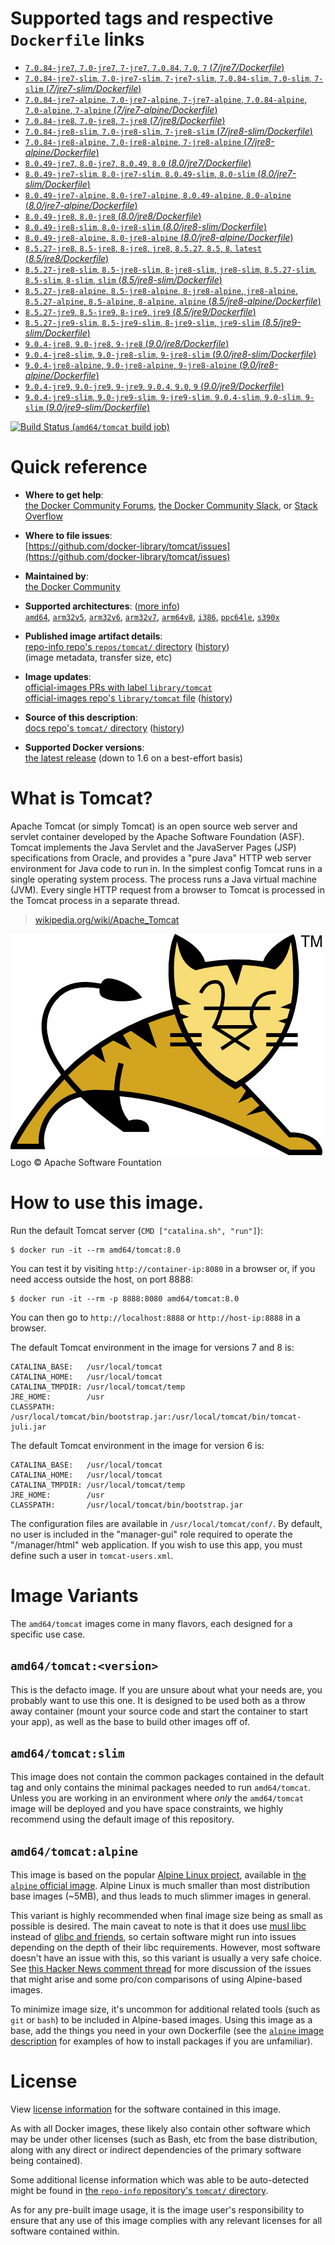 <!--

********************************************************************************

WARNING:

    DO NOT EDIT "tomcat/README.md"

    IT IS AUTO-GENERATED

    (from the other files in "tomcat/" combined with a set of templates)

********************************************************************************

-->

# Supported tags and respective `Dockerfile` links

-	[`7.0.84-jre7`, `7.0-jre7`, `7-jre7`, `7.0.84`, `7.0`, `7` (*7/jre7/Dockerfile*)](https://github.com/docker-library/tomcat/blob/c2e33905746e0201acfc6422ca8be6c312f5a237/7/jre7/Dockerfile)
-	[`7.0.84-jre7-slim`, `7.0-jre7-slim`, `7-jre7-slim`, `7.0.84-slim`, `7.0-slim`, `7-slim` (*7/jre7-slim/Dockerfile*)](https://github.com/docker-library/tomcat/blob/c2e33905746e0201acfc6422ca8be6c312f5a237/7/jre7-slim/Dockerfile)
-	[`7.0.84-jre7-alpine`, `7.0-jre7-alpine`, `7-jre7-alpine`, `7.0.84-alpine`, `7.0-alpine`, `7-alpine` (*7/jre7-alpine/Dockerfile*)](https://github.com/docker-library/tomcat/blob/943f430b7a25c5613548cdf9970573d28ab1b080/7/jre7-alpine/Dockerfile)
-	[`7.0.84-jre8`, `7.0-jre8`, `7-jre8` (*7/jre8/Dockerfile*)](https://github.com/docker-library/tomcat/blob/c2e33905746e0201acfc6422ca8be6c312f5a237/7/jre8/Dockerfile)
-	[`7.0.84-jre8-slim`, `7.0-jre8-slim`, `7-jre8-slim` (*7/jre8-slim/Dockerfile*)](https://github.com/docker-library/tomcat/blob/c2e33905746e0201acfc6422ca8be6c312f5a237/7/jre8-slim/Dockerfile)
-	[`7.0.84-jre8-alpine`, `7.0-jre8-alpine`, `7-jre8-alpine` (*7/jre8-alpine/Dockerfile*)](https://github.com/docker-library/tomcat/blob/943f430b7a25c5613548cdf9970573d28ab1b080/7/jre8-alpine/Dockerfile)
-	[`8.0.49-jre7`, `8.0-jre7`, `8.0.49`, `8.0` (*8.0/jre7/Dockerfile*)](https://github.com/docker-library/tomcat/blob/56d79c273ea695accfb294c813af9198b7dfb98d/8.0/jre7/Dockerfile)
-	[`8.0.49-jre7-slim`, `8.0-jre7-slim`, `8.0.49-slim`, `8.0-slim` (*8.0/jre7-slim/Dockerfile*)](https://github.com/docker-library/tomcat/blob/56d79c273ea695accfb294c813af9198b7dfb98d/8.0/jre7-slim/Dockerfile)
-	[`8.0.49-jre7-alpine`, `8.0-jre7-alpine`, `8.0.49-alpine`, `8.0-alpine` (*8.0/jre7-alpine/Dockerfile*)](https://github.com/docker-library/tomcat/blob/d543d4f0d7d7dffee5ad625e08bcc517e72489bb/8.0/jre7-alpine/Dockerfile)
-	[`8.0.49-jre8`, `8.0-jre8` (*8.0/jre8/Dockerfile*)](https://github.com/docker-library/tomcat/blob/56d79c273ea695accfb294c813af9198b7dfb98d/8.0/jre8/Dockerfile)
-	[`8.0.49-jre8-slim`, `8.0-jre8-slim` (*8.0/jre8-slim/Dockerfile*)](https://github.com/docker-library/tomcat/blob/56d79c273ea695accfb294c813af9198b7dfb98d/8.0/jre8-slim/Dockerfile)
-	[`8.0.49-jre8-alpine`, `8.0-jre8-alpine` (*8.0/jre8-alpine/Dockerfile*)](https://github.com/docker-library/tomcat/blob/d543d4f0d7d7dffee5ad625e08bcc517e72489bb/8.0/jre8-alpine/Dockerfile)
-	[`8.5.27-jre8`, `8.5-jre8`, `8-jre8`, `jre8`, `8.5.27`, `8.5`, `8`, `latest` (*8.5/jre8/Dockerfile*)](https://github.com/docker-library/tomcat/blob/4c5a1adc5cf5e5bd13daa921909e9ab5ac60d030/8.5/jre8/Dockerfile)
-	[`8.5.27-jre8-slim`, `8.5-jre8-slim`, `8-jre8-slim`, `jre8-slim`, `8.5.27-slim`, `8.5-slim`, `8-slim`, `slim` (*8.5/jre8-slim/Dockerfile*)](https://github.com/docker-library/tomcat/blob/4c5a1adc5cf5e5bd13daa921909e9ab5ac60d030/8.5/jre8-slim/Dockerfile)
-	[`8.5.27-jre8-alpine`, `8.5-jre8-alpine`, `8-jre8-alpine`, `jre8-alpine`, `8.5.27-alpine`, `8.5-alpine`, `8-alpine`, `alpine` (*8.5/jre8-alpine/Dockerfile*)](https://github.com/docker-library/tomcat/blob/bd0e24fdb2c21cccb32d9ee821e0c96cf8b2f393/8.5/jre8-alpine/Dockerfile)
-	[`8.5.27-jre9`, `8.5-jre9`, `8-jre9`, `jre9` (*8.5/jre9/Dockerfile*)](https://github.com/docker-library/tomcat/blob/4c5a1adc5cf5e5bd13daa921909e9ab5ac60d030/8.5/jre9/Dockerfile)
-	[`8.5.27-jre9-slim`, `8.5-jre9-slim`, `8-jre9-slim`, `jre9-slim` (*8.5/jre9-slim/Dockerfile*)](https://github.com/docker-library/tomcat/blob/4c5a1adc5cf5e5bd13daa921909e9ab5ac60d030/8.5/jre9-slim/Dockerfile)
-	[`9.0.4-jre8`, `9.0-jre8`, `9-jre8` (*9.0/jre8/Dockerfile*)](https://github.com/docker-library/tomcat/blob/24572bb5195a1ca604cf56109321bf88da8c2805/9.0/jre8/Dockerfile)
-	[`9.0.4-jre8-slim`, `9.0-jre8-slim`, `9-jre8-slim` (*9.0/jre8-slim/Dockerfile*)](https://github.com/docker-library/tomcat/blob/24572bb5195a1ca604cf56109321bf88da8c2805/9.0/jre8-slim/Dockerfile)
-	[`9.0.4-jre8-alpine`, `9.0-jre8-alpine`, `9-jre8-alpine` (*9.0/jre8-alpine/Dockerfile*)](https://github.com/docker-library/tomcat/blob/fe11a5d3316d12d4b68c05f2006fb35a8c8a80c1/9.0/jre8-alpine/Dockerfile)
-	[`9.0.4-jre9`, `9.0-jre9`, `9-jre9`, `9.0.4`, `9.0`, `9` (*9.0/jre9/Dockerfile*)](https://github.com/docker-library/tomcat/blob/24572bb5195a1ca604cf56109321bf88da8c2805/9.0/jre9/Dockerfile)
-	[`9.0.4-jre9-slim`, `9.0-jre9-slim`, `9-jre9-slim`, `9.0.4-slim`, `9.0-slim`, `9-slim` (*9.0/jre9-slim/Dockerfile*)](https://github.com/docker-library/tomcat/blob/24572bb5195a1ca604cf56109321bf88da8c2805/9.0/jre9-slim/Dockerfile)

[![Build Status](https://doi-janky.infosiftr.net/job/multiarch/job/amd64/job/tomcat/badge/icon) (`amd64/tomcat` build job)](https://doi-janky.infosiftr.net/job/multiarch/job/amd64/job/tomcat/)

# Quick reference

-	**Where to get help**:  
	[the Docker Community Forums](https://forums.docker.com/), [the Docker Community Slack](https://blog.docker.com/2016/11/introducing-docker-community-directory-docker-community-slack/), or [Stack Overflow](https://stackoverflow.com/search?tab=newest&q=docker)

-	**Where to file issues**:  
	[https://github.com/docker-library/tomcat/issues](https://github.com/docker-library/tomcat/issues)

-	**Maintained by**:  
	[the Docker Community](https://github.com/docker-library/tomcat)

-	**Supported architectures**: ([more info](https://github.com/docker-library/official-images#architectures-other-than-amd64))  
	[`amd64`](https://hub.docker.com/r/amd64/tomcat/), [`arm32v5`](https://hub.docker.com/r/arm32v5/tomcat/), [`arm32v6`](https://hub.docker.com/r/arm32v6/tomcat/), [`arm32v7`](https://hub.docker.com/r/arm32v7/tomcat/), [`arm64v8`](https://hub.docker.com/r/arm64v8/tomcat/), [`i386`](https://hub.docker.com/r/i386/tomcat/), [`ppc64le`](https://hub.docker.com/r/ppc64le/tomcat/), [`s390x`](https://hub.docker.com/r/s390x/tomcat/)

-	**Published image artifact details**:  
	[repo-info repo's `repos/tomcat/` directory](https://github.com/docker-library/repo-info/blob/master/repos/tomcat) ([history](https://github.com/docker-library/repo-info/commits/master/repos/tomcat))  
	(image metadata, transfer size, etc)

-	**Image updates**:  
	[official-images PRs with label `library/tomcat`](https://github.com/docker-library/official-images/pulls?q=label%3Alibrary%2Ftomcat)  
	[official-images repo's `library/tomcat` file](https://github.com/docker-library/official-images/blob/master/library/tomcat) ([history](https://github.com/docker-library/official-images/commits/master/library/tomcat))

-	**Source of this description**:  
	[docs repo's `tomcat/` directory](https://github.com/docker-library/docs/tree/master/tomcat) ([history](https://github.com/docker-library/docs/commits/master/tomcat))

-	**Supported Docker versions**:  
	[the latest release](https://github.com/docker/docker-ce/releases/latest) (down to 1.6 on a best-effort basis)

# What is Tomcat?

Apache Tomcat (or simply Tomcat) is an open source web server and servlet container developed by the Apache Software Foundation (ASF). Tomcat implements the Java Servlet and the JavaServer Pages (JSP) specifications from Oracle, and provides a "pure Java" HTTP web server environment for Java code to run in. In the simplest config Tomcat runs in a single operating system process. The process runs a Java virtual machine (JVM). Every single HTTP request from a browser to Tomcat is processed in the Tomcat process in a separate thread.

> [wikipedia.org/wiki/Apache_Tomcat](https://en.wikipedia.org/wiki/Apache_Tomcat)

![logo](https://raw.githubusercontent.com/docker-library/docs/8e31eb93a02d504d0cfe1da435aa31b377fc627d/tomcat/logo.png)Logo &copy; Apache Software Fountation

# How to use this image.

Run the default Tomcat server (`CMD ["catalina.sh", "run"]`):

```console
$ docker run -it --rm amd64/tomcat:8.0
```

You can test it by visiting `http://container-ip:8080` in a browser or, if you need access outside the host, on port 8888:

```console
$ docker run -it --rm -p 8888:8080 amd64/tomcat:8.0
```

You can then go to `http://localhost:8888` or `http://host-ip:8888` in a browser.

The default Tomcat environment in the image for versions 7 and 8 is:

	CATALINA_BASE:   /usr/local/tomcat
	CATALINA_HOME:   /usr/local/tomcat
	CATALINA_TMPDIR: /usr/local/tomcat/temp
	JRE_HOME:        /usr
	CLASSPATH:       /usr/local/tomcat/bin/bootstrap.jar:/usr/local/tomcat/bin/tomcat-juli.jar

The default Tomcat environment in the image for version 6 is:

	CATALINA_BASE:   /usr/local/tomcat
	CATALINA_HOME:   /usr/local/tomcat
	CATALINA_TMPDIR: /usr/local/tomcat/temp
	JRE_HOME:        /usr
	CLASSPATH:       /usr/local/tomcat/bin/bootstrap.jar

The configuration files are available in `/usr/local/tomcat/conf/`. By default, no user is included in the "manager-gui" role required to operate the "/manager/html" web application. If you wish to use this app, you must define such a user in `tomcat-users.xml`.

# Image Variants

The `amd64/tomcat` images come in many flavors, each designed for a specific use case.

## `amd64/tomcat:<version>`

This is the defacto image. If you are unsure about what your needs are, you probably want to use this one. It is designed to be used both as a throw away container (mount your source code and start the container to start your app), as well as the base to build other images off of.

## `amd64/tomcat:slim`

This image does not contain the common packages contained in the default tag and only contains the minimal packages needed to run `amd64/tomcat`. Unless you are working in an environment where *only* the `amd64/tomcat` image will be deployed and you have space constraints, we highly recommend using the default image of this repository.

## `amd64/tomcat:alpine`

This image is based on the popular [Alpine Linux project](http://alpinelinux.org), available in [the `alpine` official image](https://hub.docker.com/_/alpine). Alpine Linux is much smaller than most distribution base images (~5MB), and thus leads to much slimmer images in general.

This variant is highly recommended when final image size being as small as possible is desired. The main caveat to note is that it does use [musl libc](http://www.musl-libc.org) instead of [glibc and friends](http://www.etalabs.net/compare_libcs.html), so certain software might run into issues depending on the depth of their libc requirements. However, most software doesn't have an issue with this, so this variant is usually a very safe choice. See [this Hacker News comment thread](https://news.ycombinator.com/item?id=10782897) for more discussion of the issues that might arise and some pro/con comparisons of using Alpine-based images.

To minimize image size, it's uncommon for additional related tools (such as `git` or `bash`) to be included in Alpine-based images. Using this image as a base, add the things you need in your own Dockerfile (see the [`alpine` image description](https://hub.docker.com/_/alpine/) for examples of how to install packages if you are unfamiliar).

# License

View [license information](https://www.apache.org/licenses/LICENSE-2.0) for the software contained in this image.

As with all Docker images, these likely also contain other software which may be under other licenses (such as Bash, etc from the base distribution, along with any direct or indirect dependencies of the primary software being contained).

Some additional license information which was able to be auto-detected might be found in [the `repo-info` repository's `tomcat/` directory](https://github.com/docker-library/repo-info/tree/master/repos/tomcat).

As for any pre-built image usage, it is the image user's responsibility to ensure that any use of this image complies with any relevant licenses for all software contained within.
